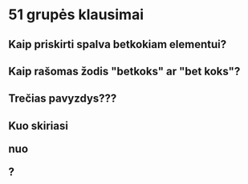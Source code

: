 # 51 grupės klausimai

## Kaip priskirti spalva betkokiam elementui?

## Kaip rašomas žodis "betkoks" ar "bet koks"?

## Trečias pavyzdys???

## Kuo skiriasi <menu></menu>  nuo <ul></ul>?
